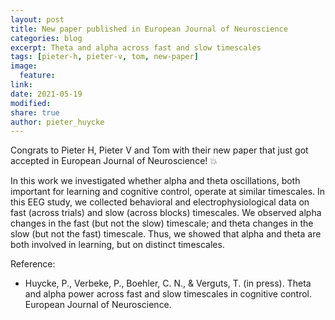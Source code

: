 ```yaml
---
layout: post
title: New paper published in European Journal of Neuroscience
categories: blog
excerpt: Theta and alpha across fast and slow timescales
tags: [pieter-h, pieter-v, tom, new-paper]
image:
  feature:
link:
date: 2021-05-19
modified:
share: true
author: pieter_huycke
---
```


Congrats to Pieter H, Pieter V and Tom with their new paper that just got accepted in European Journal of Neuroscience! :boom:
   
In this work we investigated whether alpha and theta oscillations, both important for learning and cognitive control, operate at similar timescales. In this EEG study, we collected behavioral and electrophysiological data on fast (across trials) and slow (across blocks) timescales. We observed alpha changes in the fast (but not the slow) timescale; and theta changes in the slow (but not the fast) timescale. Thus, we showed that alpha and theta are both involved in learning, but on distinct timescales.

Reference:
- Huycke, P., Verbeke, P., Boehler, C. N., & Verguts, T. (in press). Theta and alpha power across fast and slow timescales in cognitive control. European Journal of Neuroscience.